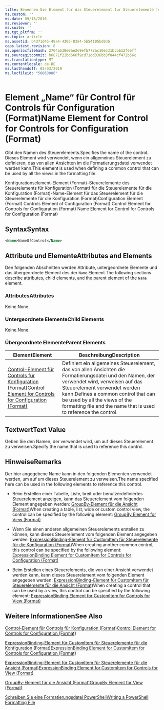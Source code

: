 ```yaml
---
title: Benennen Sie Element für das Steuerelement für Steuerelemente für die Konfiguration (Format) | Microsoft-Dokumentation
ms.custom: ''
ms.date: 09/13/2016
ms.reviewer: ''
ms.suite: ''
ms.tgt_pltfrm: ''
ms.topic: article
ms.assetid: b4371d45-49a4-4303-8384-5b54105bd0d6
caps.latest.revision: 8
ms.openlocfilehash: 2704a530e0ae269efb772ac10e531bcbb12f6eff
ms.sourcegitcommit: b6871f21bd666f9cd71dd336bb3f844cf472b56c
ms.translationtype: MT
ms.contentlocale: de-DE
ms.lasthandoff: 02/03/2019
ms.locfileid: "56860086"
---
```

# <a name="name-element-for-control-for-controls-for-configuration-format"></a><span data-ttu-id="2a6bc-102">Element „Name“ für Control für Controls für Configuration (Format)</span><span class="sxs-lookup"><span data-stu-id="2a6bc-102">Name Element for Control for Controls for Configuration (Format)</span></span>

<span data-ttu-id="2a6bc-103">Gibt den Namen des Steuerelements.</span><span class="sxs-lookup"><span data-stu-id="2a6bc-103">Specifies the name of the control.</span></span> <span data-ttu-id="2a6bc-104">Dieses Element wird verwendet, wenn ein allgemeines Steuerelement zu definieren, das von allen Ansichten im die Formatierungsdatei verwendet werden kann.</span><span class="sxs-lookup"><span data-stu-id="2a6bc-104">This element is used when defining a common control that can be used by all the views in the formatting file.</span></span>

<span data-ttu-id="2a6bc-105">Konfigurationselement-Element (Format)-Steuerelemente des Steuerelements für Konfiguration (Format) für die Steuerelemente für die Konfiguration (Format)-Name-Element für das Steuerelement für die Steuerelemente für die Konfiguration (Format)</span><span class="sxs-lookup"><span data-stu-id="2a6bc-105">Configuration Element (Format) Controls Element of Configuration (Format) Control Element for Controls for Configuration (Format) Name Element for Control for Controls for Configuration (Format)</span></span>

## <a name="syntax"></a><span data-ttu-id="2a6bc-106">Syntax</span><span class="sxs-lookup"><span data-stu-id="2a6bc-106">Syntax</span></span>

```xml
<Name>NameOfControl</Name>

```

## <a name="attributes-and-elements"></a><span data-ttu-id="2a6bc-107">Attribute und Elemente</span><span class="sxs-lookup"><span data-stu-id="2a6bc-107">Attributes and Elements</span></span>

<span data-ttu-id="2a6bc-108">Den folgenden Abschnitten werden Attribute, untergeordnete Elemente und das übergeordnete Element des der `Name` Element.</span><span class="sxs-lookup"><span data-stu-id="2a6bc-108">The following sections describe attributes, child elements, and the parent element of the `Name` element.</span></span>

### <a name="attributes"></a><span data-ttu-id="2a6bc-109">Attributes</span><span class="sxs-lookup"><span data-stu-id="2a6bc-109">Attributes</span></span>

<span data-ttu-id="2a6bc-110">Keine.</span><span class="sxs-lookup"><span data-stu-id="2a6bc-110">None.</span></span>

### <a name="child-elements"></a><span data-ttu-id="2a6bc-111">Untergeordnete Elemente</span><span class="sxs-lookup"><span data-stu-id="2a6bc-111">Child Elements</span></span>

<span data-ttu-id="2a6bc-112">Keine.</span><span class="sxs-lookup"><span data-stu-id="2a6bc-112">None.</span></span>

### <a name="parent-elements"></a><span data-ttu-id="2a6bc-113">Übergeordnete Elemente</span><span class="sxs-lookup"><span data-stu-id="2a6bc-113">Parent Elements</span></span>

|<span data-ttu-id="2a6bc-114">Element</span><span class="sxs-lookup"><span data-stu-id="2a6bc-114">Element</span></span>|<span data-ttu-id="2a6bc-115">Beschreibung</span><span class="sxs-lookup"><span data-stu-id="2a6bc-115">Description</span></span>|
|-------------|-----------------|
|[<span data-ttu-id="2a6bc-116">Control-Element für Controls für Konfiguration (Format)</span><span class="sxs-lookup"><span data-stu-id="2a6bc-116">Control Element for Controls for Configuration (Format)</span></span>](./control-element-for-controls-for-configuration-format.md)|<span data-ttu-id="2a6bc-117">Definiert ein allgemeines Steuerelement, das von allen Ansichten die Formatierungsdatei und den Namen, der verwendet wird, verweisen auf das Steuerelement verwendet werden kann.</span><span class="sxs-lookup"><span data-stu-id="2a6bc-117">Defines a common control that can be used by all the views of the formatting file and the name that is used to reference the control.</span></span>|

## <a name="text-value"></a><span data-ttu-id="2a6bc-118">Textwert</span><span class="sxs-lookup"><span data-stu-id="2a6bc-118">Text Value</span></span>

<span data-ttu-id="2a6bc-119">Geben Sie den Namen, der verwendet wird, um auf dieses Steuerelement zu verweisen.</span><span class="sxs-lookup"><span data-stu-id="2a6bc-119">Specify the name that is used to reference this control.</span></span>

## <a name="remarks"></a><span data-ttu-id="2a6bc-120">Hinweise</span><span class="sxs-lookup"><span data-stu-id="2a6bc-120">Remarks</span></span>

<span data-ttu-id="2a6bc-121">Der hier angegebene Name kann in den folgenden Elementen verwendet werden, um auf um dieses Steuerelement zu verweisen.</span><span class="sxs-lookup"><span data-stu-id="2a6bc-121">The name specified here can be used in the following elements to reference this control.</span></span>

- <span data-ttu-id="2a6bc-122">Beim Erstellen einer Tabelle, Liste, breit oder benutzerdefiniertes Steuerelement anzeigen, kann das Steuerelement vom folgenden Element angegeben werden: [GroupBy-Element für die Ansicht (Format)](./groupby-element-for-view-format.md)</span><span class="sxs-lookup"><span data-stu-id="2a6bc-122">When creating a table, list, wide or custom control view, the control can be specified by the following element: [GroupBy Element for View (Format)](./groupby-element-for-view-format.md)</span></span>

- <span data-ttu-id="2a6bc-123">Wenn Sie einen anderen allgemeinen Steuerelements erstellen zu können, kann dieses Steuerelement vom folgenden Element angegeben werden: [ExpressionBinding-Element für CustomItem für Steuerelemente für die Konfiguration (Format)](./expressionbinding-element-for-customitem-for-controls-for-configuration-format.md)</span><span class="sxs-lookup"><span data-stu-id="2a6bc-123">When creating another common control, this control can be specified by the following element: [ExpressionBinding Element for CustomItem for Controls for Configuration (Format)](./expressionbinding-element-for-customitem-for-controls-for-configuration-format.md)</span></span>

- <span data-ttu-id="2a6bc-124">Beim Erstellen eines Steuerelements, die von einer Ansicht verwendet werden kann, kann dieses Steuerelement vom folgenden Element angegeben werden: [ExpressionBinding-Element für CustomItem für Steuerelemente für die Ansicht (Format)](./expressionbinding-element-for-customitem-for-controls-for-view-format.md)</span><span class="sxs-lookup"><span data-stu-id="2a6bc-124">When creating a control that can be used by a view, this control can be specified by the following element: [ExpressionBinding Element for CustomItem for Controls for View (Format)](./expressionbinding-element-for-customitem-for-controls-for-view-format.md)</span></span>

## <a name="see-also"></a><span data-ttu-id="2a6bc-125">Weitere Informationen</span><span class="sxs-lookup"><span data-stu-id="2a6bc-125">See Also</span></span>

[<span data-ttu-id="2a6bc-126">Control-Element für Controls für Konfiguration (Format)</span><span class="sxs-lookup"><span data-stu-id="2a6bc-126">Control Element for Controls for Configuration (Format)</span></span>](./control-element-for-controls-for-configuration-format.md)

[<span data-ttu-id="2a6bc-127">ExpressionBinding-Element für CustomItem für Steuerelemente für die Konfiguration (Format)</span><span class="sxs-lookup"><span data-stu-id="2a6bc-127">ExpressionBinding Element for CustomItem for Controls for Configuration (Format)</span></span>](./expressionbinding-element-for-customitem-for-controls-for-configuration-format.md)

[<span data-ttu-id="2a6bc-128">ExpressionBinding-Element für CustomItem für Steuerelemente für die Ansicht (Format)</span><span class="sxs-lookup"><span data-stu-id="2a6bc-128">ExpressionBinding Element for CustomItem for Controls for View (Format)</span></span>](./expressionbinding-element-for-customitem-for-controls-for-view-format.md)

[<span data-ttu-id="2a6bc-129">GroupBy-Element für die Ansicht (Format)</span><span class="sxs-lookup"><span data-stu-id="2a6bc-129">GroupBy Element for View (Format)</span></span>](./groupby-element-for-view-format.md)

[<span data-ttu-id="2a6bc-130">Schreiben Sie eine Formatierungsdatei PowerShell</span><span class="sxs-lookup"><span data-stu-id="2a6bc-130">Writing a PowerShell Formatting File</span></span>](./writing-a-powershell-formatting-file.md)
